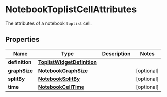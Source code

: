 

# NotebookToplistCellAttributes

The attributes of a notebook `toplist` cell.

## Properties

Name | Type | Description | Notes
------------ | ------------- | ------------- | -------------
**definition** | [**ToplistWidgetDefinition**](ToplistWidgetDefinition.md) |  | 
**graphSize** | **NotebookGraphSize** |  |  [optional]
**splitBy** | [**NotebookSplitBy**](NotebookSplitBy.md) |  |  [optional]
**time** | [**NotebookCellTime**](NotebookCellTime.md) |  |  [optional]



